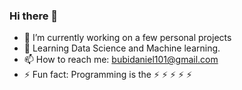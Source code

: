### Hi there 👋
- 🔭 I’m currently working on a few personal projects
- 🌱 Learning Data Science and Machine learning.
- 📫 How to reach me: bubidaniel101@gmail.com
- ⚡ Fun fact: Programming is the ⚡ ⚡ ⚡ ⚡ ⚡ 

<!--
**Bubidaniel/Bubidaniel** is a ✨ _special_ ✨ repository because its `README.md` (this file) appears on your GitHub profile.

Here are some ideas to get you started:

- 🔭 I’m currently working on a few oersonal projects
- 🌱 I’m currently learning Data Science and Machine learning.
- 📫 How to reach me: bubidaniel101@gmail.com
- ⚡ Fun fact: Technology is the ⚡ ⚡ ⚡ ⚡ ⚡ 
-->
